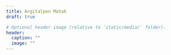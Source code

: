 ```yaml
---
title: Argitalpen Motak
draft: true

# Optional header image (relative to `static/media/` folder).
header:
  caption: ""
  image: ""
---
```

